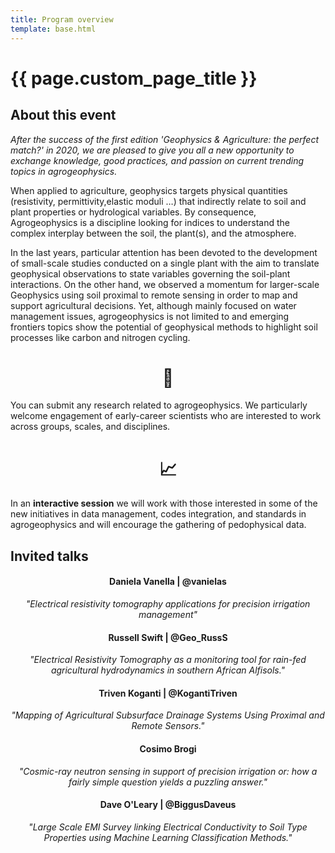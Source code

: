 ```yaml
---
title: Program overview
template: base.html
---
```


# {{ page.custom_page_title }}


## About this event

_After the success of the first edition '*Geophysics & Agriculture: the perfect match?*' in 2020, we are pleased to give you all a new opportunity to exchange knowledge, good practices, and passion on current trending topics in agrogeophysics._


When applied to agriculture, geophysics targets physical quantities (resistivity, permittivity,elastic moduli …) that indirectly relate to soil and plant properties or hydrological variables. By consequence, Agrogeophysics is a discipline looking for indices to understand the complex interplay between the soil, the plant(s), and the atmosphere. 

In the last years, particular attention has been devoted to the development of small-scale studies conducted on a single plant with the aim to translate geophysical observations to state variables governing the soil-plant interactions. On the other hand, we observed a momentum for larger-scale Geophysics using soil proximal to remote sensing in order to map and support agricultural decisions. Yet, although mainly focused on water management issues, agrogeophysics is not limited to and emerging frontiers topics show the potential of geophysical methods to highlight soil processes like carbon and nitrogen cycling.


# <center>  📝 </center>

You can submit any research related to agrogeophysics. We particularly welcome engagement of early-career scientists who are interested to work across groups, scales, and disciplines.

# <center>  📈 </center>

In an **interactive session**  we will work with those interested in some of the new initiatives in data management, codes integration, and standards in agrogeophysics and will encourage the gathering of pedophysical data. 



## Invited talks

<center>  

#### **Daniela Vanella** | @vanielas

_"Electrical resistivity tomography applications for precision irrigation management"_


#### **Russell Swift** | @Geo_RussS

_"Electrical Resistivity Tomography as a monitoring tool for rain-fed agricultural hydrodynamics in southern African Alfisols."_

#### **Triven Koganti** | @KogantiTriven

_"Mapping of Agricultural Subsurface Drainage Systems Using Proximal and Remote Sensors."_

#### **Cosimo Brogi**

_"Cosmic-ray neutron sensing in support of precision irrigation or: how a fairly simple question yields a puzzling answer."_

#### **Dave O'Leary** | @BiggusDaveus

_"Large Scale EMI Survey linking Electrical Conductivity to Soil Type Properties using Machine Learning Classification Methods."_

</center>





